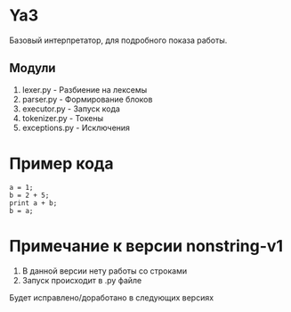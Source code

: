 # Ya3
Базовый интерпретатор, для подробного показа работы.

## Модули
1. lexer.py - Разбиение на лексемы
2. parser.py - Формирование блоков
3. executor.py -  Запуск кода
4. tokenizer.py - Токены
5. exceptions.py - Исключения

# Пример кода
```
a = 1;
b = 2 + 5;
print a + b;
b = a;
```

# Примечание к версии nonstring-v1
1. В данной версии нету работы со строками
2. Запуск происходит в .py файле

Будет исправлено/доработано в следующих версиях

